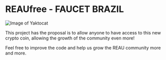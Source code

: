 # REAUfree - FAUCET BRAZIL

![Image of Yaktocat](https://reaufree.com/img/logo.png)

This project has the proposal is to allow anyone to have access to this new crypto coin, allowing the growth of the community even more!

Feel free to improve the code and help us grow the REAU community more and more.
